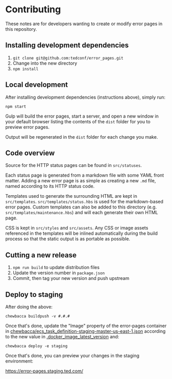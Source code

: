 # Contributing

These notes are for developers wanting to create or modify error pages in this repository.

## Installing development dependencies

1. `git clone git@github.com:tedconf/error_pages.git`
2. Change into the new directory
3. `npm install`

## Local development

After installing development dependencies (instructions above), simply run:

```
npm start
```

Gulp will build the error pages, start a server, and open a new window in your default browser listing the contents of the `dist` folder for you to preview error pages.

Output will be regenerated in the `dist` folder for each change you make.

## Code overview

Source for the HTTP status pages can be found in `src/statuses`.

Each status page is generated from a markdown file with some YAML front matter. Adding a new error page is as simple as creating a new `.md` file, named according to its HTTP status code.

Templates used to generate the surrounding HTML are kept in `src/templates`. `src/templates/status.hbs` is used for the markdown-based error pages. Custom templates can also be added to this directory (e.g. `src/templates/maintenance.hbs`) and will each generate their own HTML page.

CSS is kept in `src/styles` and `src/assets`. Any CSS or image assets referenced in the templates will be inlined automatically during the build process so that the static output is as portable as possible.

## Cutting a new release

1. `npm run build` to update distribution files
2. Update the version number in `package.json`
3. Commit, then tag your new version and push upstream

## Deploy to staging

After doing the above:

```
chewbacca buildpush -v #.#.#
```

Once that's done, update the "Image" property of the error-pages container in [chewbacca/ecs_task_definition-staging-master-us-east-1.json](../chewbacca/ecs_task_definition-staging-master-us-east-1.json) according to the new value in [.docker_image_latest_version](../.docker_image_latest_version) and:

```
chewbacca deploy -e staging
```

Once that's done, you can preview your changes in the staging environment:

https://error-pages.staging.ted.com/
